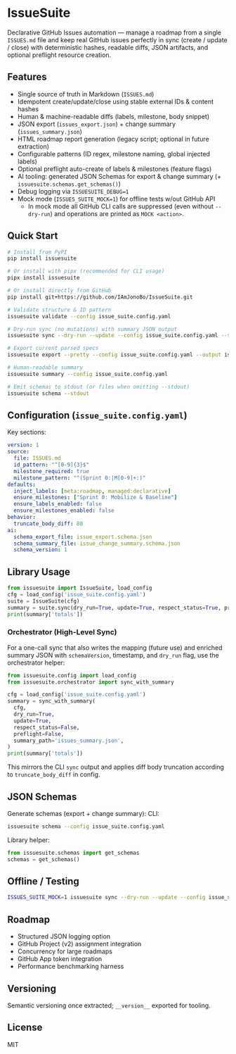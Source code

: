 # IssueSuite

Declarative GitHub Issues automation — manage a roadmap from a single `ISSUES.md` file and keep real GitHub issues perfectly in sync (create / update / close) with deterministic hashes, readable diffs, JSON artifacts, and optional preflight resource creation.

## Features
- Single source of truth in Markdown (`ISSUES.md`)
- Idempotent create/update/close using stable external IDs & content hashes
- Human & machine-readable diffs (labels, milestone, body snippet)
- JSON export (`issues_export.json`) + change summary (`issues_summary.json`)
- HTML roadmap report generation (legacy script; optional in future extraction)
- Configurable patterns (ID regex, milestone naming, global injected labels)
- Optional preflight auto-create of labels & milestones (feature flags)
- AI tooling: generated JSON Schemas for export & change summary (+ `issuesuite.schemas.get_schemas()`)
- Debug logging via `ISSUESUITE_DEBUG=1`
- Mock mode (`ISSUES_SUITE_MOCK=1`) for offline tests w/out GitHub API
  - In mock mode all GitHub CLI calls are suppressed (even without `--dry-run`) and operations are printed as `MOCK <action>`.

## Quick Start
```bash
# Install from PyPI
pip install issuesuite

# Or install with pipx (recommended for CLI usage)
pipx install issuesuite

# Or install directly from GitHub
pip install git+https://github.com/IAmJonoBo/IssueSuite.git

# Validate structure & ID pattern
issuesuite validate --config issue_suite.config.yaml

# Dry-run sync (no mutations) with summary JSON output
issuesuite sync --dry-run --update --config issue_suite.config.yaml --summary-json issues_summary.json

# Export current parsed specs
issuesuite export --pretty --config issue_suite.config.yaml --output issues_export.json

# Human-readable summary
issuesuite summary --config issue_suite.config.yaml

# Emit schemas to stdout (or files when omitting --stdout)
issuesuite schema --stdout
```

## Configuration (`issue_suite.config.yaml`)
Key sections:
```yaml
version: 1
source:
  file: ISSUES.md
  id_pattern: "^[0-9]{3}$"
  milestone_required: true
  milestone_pattern: "^(Sprint 0:|M[0-9]+:)"
defaults:
  inject_labels: [meta:roadmap, managed:declarative]
  ensure_milestones: ["Sprint 0: Mobilize & Baseline"]
  ensure_labels_enabled: false
  ensure_milestones_enabled: false
behavior:
  truncate_body_diff: 80
ai:
  schema_export_file: issue_export.schema.json
  schema_summary_file: issue_change_summary.schema.json
  schema_version: 1
```

## Library Usage
```python
from issuesuite import IssueSuite, load_config
cfg = load_config('issue_suite.config.yaml')
suite = IssueSuite(cfg)
summary = suite.sync(dry_run=True, update=True, respect_status=True, preflight=False)
print(summary['totals'])
```

### Orchestrator (High-Level Sync)
For a one-call sync that also writes the mapping (future use) and enriched summary JSON with `schemaVersion`, timestamp, and `dry_run` flag, use the orchestrator helper:

```python
from issuesuite.config import load_config
from issuesuite.orchestrator import sync_with_summary

cfg = load_config('issue_suite.config.yaml')
summary = sync_with_summary(
  cfg,
  dry_run=True,
  update=True,
  respect_status=False,
  preflight=False,
  summary_path='issues_summary.json',
)
print(summary['totals'])
```
This mirrors the CLI `sync` output and applies diff body truncation according to `truncate_body_diff` in config.

## JSON Schemas
Generate schemas (export + change summary):
CLI:
```bash
issuesuite schema --config issue_suite.config.yaml
```
Library helper:
```python
from issuesuite.schemas import get_schemas
schemas = get_schemas()
```

## Offline / Testing
```bash
ISSUES_SUITE_MOCK=1 issuesuite sync --dry-run --update --config issue_suite.config.yaml --summary-json summary.json
```

## Roadmap
- Structured JSON logging option
- GitHub Project (v2) assignment integration
- Concurrency for large roadmaps
- GitHub App token integration
- Performance benchmarking harness

## Versioning
Semantic versioning once extracted; `__version__` exported for tooling.

## License
MIT
